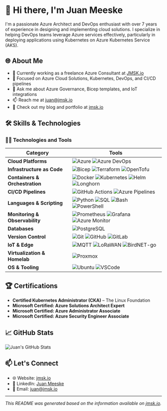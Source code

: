 # 👋 Hi there, I'm Juan Meeske

I'm a passionate Azure Architect and DevOps enthusiast with over 7 years of experience in designing and implementing cloud solutions. I specialize in helping DevOps teams leverage Azure services effectively, particularly in deploying applications using Kubernetes on Azure Kubernetes Service (AKS).

## 🌐 About Me

- 🔭 Currently working as a freelance Azure Consultant at [JMSK.io](https://jmsk.io)
- 🌱 Focused on Azure Cloud Solutions, Kubernetes, DevOps, and CI/CD pipelines
- 💬 Ask me about Azure Governance, Bicep templates, and IoT integrations
- 📫 Reach me at [juan@jmsk.io](mailto:juan@jmsk.io)
- 📝 Check out my blog and portfolio at [jmsk.io](https://jmsk.io)

## 🛠️ Skills & Technologies

### 👨‍💻 Technologies and Tools

| Category                | Tools |
|-------------------------|-------|
| **Cloud Platforms**     | ![Azure](https://img.shields.io/badge/Azure-0078D4?style=for-the-badge&logo=microsoft-azure&logoColor=white) ![Azure DevOps](https://img.shields.io/badge/Azure_DevOps-0078D7?style=for-the-badge&logo=azure-devops&logoColor=white) |
| **Infrastructure as Code** | ![Bicep](https://img.shields.io/badge/Bicep-519DD9?style=for-the-badge&logo=microsoft&logoColor=white) ![Terraform](https://img.shields.io/badge/Terraform-623CE4?style=for-the-badge&logo=terraform&logoColor=white) ![OpenTofu](https://img.shields.io/badge/OpenTofu-569A31?style=for-the-badge&logo=open-source-initiative&logoColor=white) |
| **Containers & Orchestration** | ![Docker](https://img.shields.io/badge/Docker-2496ED?style=for-the-badge&logo=docker&logoColor=white) ![Kubernetes](https://img.shields.io/badge/Kubernetes-326CE5?style=for-the-badge&logo=kubernetes&logoColor=white) ![Helm](https://img.shields.io/badge/Helm-0F1689?style=for-the-badge&logo=helm&logoColor=white) ![Longhorn](https://img.shields.io/badge/Longhorn-EF5B25?style=for-the-badge&logo=longhorn&logoColor=white) |
| **CI/CD Pipelines**     | ![GitHub Actions](https://img.shields.io/badge/GitHub_Actions-2088FF?style=for-the-badge&logo=github-actions&logoColor=white) ![Azure Pipelines](https://img.shields.io/badge/Azure_Pipelines-0078D7?style=for-the-badge&logo=azuredevops&logoColor=white) |
| **Languages & Scripting** | ![Python](https://img.shields.io/badge/Python-3776AB?style=for-the-badge&logo=python&logoColor=white) ![SQL](https://img.shields.io/badge/SQL-4479A1?style=for-the-badge&logo=datagrip&logoColor=white) ![Bash](https://img.shields.io/badge/Bash-4EAA25?style=for-the-badge&logo=gnu-bash&logoColor=white) ![PowerShell](https://img.shields.io/badge/PowerShell-5391FE?style=for-the-badge&logo=powershell&logoColor=white) |
| **Monitoring & Observability** | ![Prometheus](https://img.shields.io/badge/Prometheus-E6522C?style=for-the-badge&logo=prometheus&logoColor=white) ![Grafana](https://img.shields.io/badge/Grafana-F46800?style=for-the-badge&logo=grafana&logoColor=white) ![Azure Monitor](https://img.shields.io/badge/Azure_Monitor-0078D4?style=for-the-badge&logo=microsoft&logoColor=white) |
| **Databases**           | ![PostgreSQL](https://img.shields.io/badge/PostgreSQL-4169E1?style=for-the-badge&logo=postgresql&logoColor=white) |
| **Version Control**     | ![Git](https://img.shields.io/badge/Git-F05032?style=for-the-badge&logo=git&logoColor=white) ![GitHub](https://img.shields.io/badge/GitHub-181717?style=for-the-badge&logo=github&logoColor=white) ![GitLab](https://img.shields.io/badge/GitLab-FC6D26?style=for-the-badge&logo=gitlab&logoColor=white) |
| **IoT & Edge**          | ![MQTT](https://img.shields.io/badge/MQTT-660066?style=for-the-badge&logo=raspberrypi&logoColor=white) ![LoRaWAN](https://img.shields.io/badge/LoRaWAN-00AEEF?style=for-the-badge&logo=thethingsnetwork&logoColor=white) ![BirdNET-go](https://img.shields.io/badge/BirdNET--go-0066CC?style=for-the-badge&logo=raspberrypi&logoColor=white) |
| **Virtualization & Homelab** | ![Proxmox](https://img.shields.io/badge/Proxmox-000000?style=for-the-badge&logo=proxmox&logoColor=white) |
| **OS & Tooling**        | ![Ubuntu](https://img.shields.io/badge/Ubuntu-E95420?style=for-the-badge&logo=ubuntu&logoColor=white) ![VSCode](https://img.shields.io/badge/VS_Code-007ACC?style=for-the-badge&logo=visual-studio-code&logoColor=white) |


## 🏆 Certifications

- **Certified Kubernetes Administrator (CKA)** – The Linux Foundation
- **Microsoft Certified: Azure Solutions Architect Expert**
- **Microsoft Certified: Azure Administrator Associate**
- **Microsoft Certified: Azure Security Engineer Associate**

## 📈 GitHub Stats

![Juan's GitHub Stats](https://github-readme-stats.vercel.app/api?username=juanmeeske&show_icons=true&theme=radical)

## 📫 Let's Connect

- 🌐 Website: [jmsk.io](https://jmsk.io)
- 💼 LinkedIn: [Juan Meeske](https://nl.linkedin.com/in/juanmeeske)
- 📧 Email: [juan@jmsk.io](mailto:juan@jmsk.io)

---

*This README was generated based on the information available on [jmsk.io](https://jmsk.io).*

